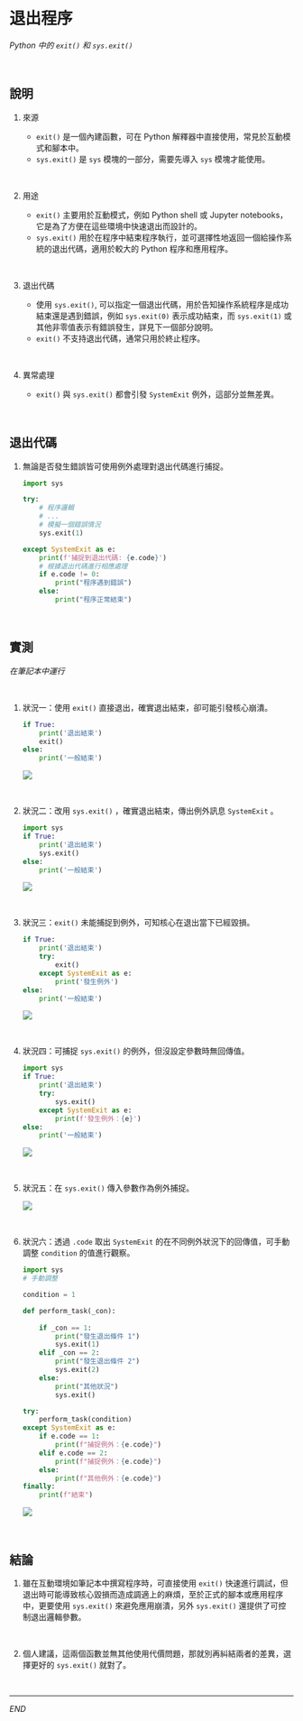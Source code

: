 # 退出程序

_Python 中的 `exit()` 和 `sys.exit()`_

<br>

## 說明

1. 來源
   
   - `exit()` 是一個內建函數，可在 Python 解釋器中直接使用，常見於互動模式和腳本中。
   - `sys.exit()` 是 `sys` 模塊的一部分，需要先導入 `sys` 模塊才能使用。

<br>

2. 用途

   - `exit()` 主要用於互動模式，例如 Python shell 或 Jupyter notebooks，它是為了方便在這些環境中快速退出而設計的。
   - `sys.exit()` 用於在程序中結束程序執行，並可選擇性地返回一個給操作系統的退出代碼，適用於較大的 Python 程序和應用程序。

<br>

3. 退出代碼

   - 使用 `sys.exit()`, 可以指定一個退出代碼，用於告知操作系統程序是成功結束還是遇到錯誤，例如 `sys.exit(0)` 表示成功結束，而 `sys.exit(1)` 或其他非零值表示有錯誤發生，詳見下一個部分說明。
   - `exit()` 不支持退出代碼，通常只用於終止程序。

<br>

4. 異常處理

   - `exit()` 與 `sys.exit()` 都會引發 `SystemExit` 例外，這部分並無差異。

<br>

## 退出代碼

1. 無論是否發生錯誤皆可使用例外處理對退出代碼進行捕捉。

    ```python
    import sys

    try:
        # 程序邏輯
        # ...
        # 模擬一個錯誤情況
        sys.exit(1)  

    except SystemExit as e:
        print(f'捕捉到退出代碼: {e.code}')
        # 根據退出代碼進行相應處理
        if e.code != 0:
            print("程序遇到錯誤")
        else:
            print("程序正常結束")
    ```

<br>

## 實測

_在筆記本中運行_

<br>

1. 狀況一：使用 `exit()` 直接退出，確實退出結束，卻可能引發核心崩潰。

    ```python
    if True:
        print('退出結束')
        exit()
    else:
        print('一般結束')
    ```
    ![](images/img_04.png)

<br>

2. 狀況二：改用 `sys.exit()` ，確實退出結束，傳出例外訊息 `SystemExit` 。

    ```python
    import sys
    if True:
        print('退出結束')
        sys.exit()
    else:
        print('一般結束')
    ```
    ![](images/img_05.png)

<br>

3. 狀況三：`exit()` 未能捕捉到例外，可知核心在退出當下已經毀損。

    ```python
    if True:
        print('退出結束')
        try:
            exit()
        except SystemExit as e:
            print('發生例外')
    else:
        print('一般結束')
    ```

    ![](images/img_06.png)

<br>

4. 狀況四：可捕捉 `sys.exit()` 的例外，但沒設定參數時無回傳值。

    ```python
    import sys
    if True:
        print('退出結束')
        try:
            sys.exit()
        except SystemExit as e:
            print(f'發生例外：{e}')
    else:
        print('一般結束')
    ```

    ![](images/img_07.png)

<br>

5. 狀況五：在 `sys.exit()` 傳入參數作為例外捕捉。

    ![](images/img_08.png)

<br>

6. 狀況六：透過 `.code` 取出 `SystemExit` 的在不同例外狀況下的回傳值，可手動調整 `condition` 的值進行觀察。

    ```python
    import sys
    # 手動調整

    condition = 1

    def perform_task(_con):
        
        if _con == 1:
            print("發生退出條件 1")
            sys.exit(1)
        elif _con == 2: 
            print("發生退出條件 2")
            sys.exit(2)
        else:
            print("其他狀況")
            sys.exit()

    try:
        perform_task(condition)
    except SystemExit as e:
        if e.code == 1:
            print(f"捕捉例外：{e.code}")
        elif e.code == 2:
            print(f"捕捉例外：{e.code}")
        else:
            print(f"其他例外：{e.code}")
    finally:
        print(f"結束")
    ```
    
    ![](images/img_10.png)

<br>

## 結論

1. 雖在互動環境如筆記本中撰寫程序時，可直接使用 `exit()` 快速進行調試，但退出時可能導致核心毀損而造成調適上的麻煩，至於正式的腳本或應用程序中，更要使用 `sys.exit()` 來避免應用崩潰，另外 `sys.exit()` 還提供了可控制退出邏輯參數。

<br>

2. 個人建議，這兩個函數並無其他使用代價問題，那就別再糾結兩者的差異，選擇更好的 `sys.exit()` 就對了。

<br>

---

_END_